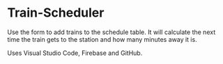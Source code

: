 # Train-Scheduler

Use the form to add trains to the schedule table.
It will calculate the next time the train gets to the station and how many minutes away it is.

Uses Visual Studio Code, Firebase and GitHub.
